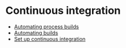 # Continuous integration

* [Automating process builds](automating-process-builds.html)
* [Automating builds](automating-builds.html)
* [Set up continuous integration](set-up-continuous-integration.html)